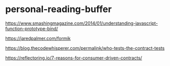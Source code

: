 # personal-reading-buffer

https://www.smashingmagazine.com/2014/01/understanding-javascript-function-prototype-bind/

https://jaredpalmer.com/formik

https://blog.thecodewhisperer.com/permalink/who-tests-the-contract-tests

https://reflectoring.io/7-reasons-for-consumer-driven-contracts/

